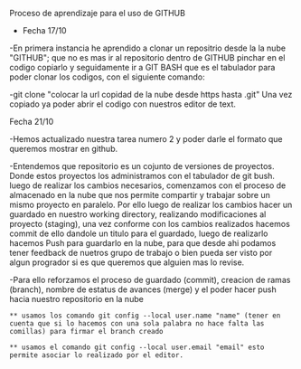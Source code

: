 Proceso de aprendizaje para el uso de GITHUB

* Fecha 17/10

-En primera instancia he aprendido a clonar un repositrio desde la la nube "GITHUB"; que no es mas ir al repositorio dentro de GITHUB pinchar en el codigo copiarlo y seguidamente ir a GIT BASH que es el tabulador para poder clonar los codigos, con el siguiente comando:

-git clone "colocar la url copidad de la nube desde https hasta .git"
Una vez copiado ya poder abrir el codigo con nuestros editor de text.

Fecha 21/10

-Hemos actualizado nuestra tarea numero 2 y poder darle el formato que queremos mostrar en github.

-Entendemos que repositorio es un cojunto de versiones de proyectos. Donde estos proyectos los administramos con el tabulador de git bush. luego de realizar los cambios necesarios, comenzamos con el proceso de almacenado en la nube que nos permite compartir y trabajar sobre un mismo proyecto en paralelo. Por ello luego de realizar los cambios hacer un guardado en nuestro working directory, realizando modificaciones al proyecto (staging), una vez conforme con los cambios realizados hacemos commit de ello dandole un titulo para el guardado, luego de realizarlo hacemos Push para guardarlo en la nube, para que desde ahi podamos tener feedback de nuetros grupo de trabajo o bien pueda ser visto por algun progrador si es que queremos que alguien mas lo revise.  

-Para ello reforzamos el proceso de guardado (commit), creacion de ramas (branch), nombre de estatus de avances (merge) y el poder hacer push hacia nuestro repositorio en la nube

    ** usamos los comando git config --local user.name "name" (tener en cuenta que si lo hacemos con una sola palabra no hace falta las comillas) para firmar el branch creado  

    ** usamos el comando git config --local user.email "email" esto permite asociar lo realizado por el editor.






